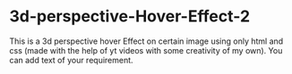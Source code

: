 # 3d-perspective-Hover-Effect-2
This is a 3d perspective hover Effect on certain image using only html and css (made with the help of yt videos with some creativity of my own). You can add text of your requirement.
